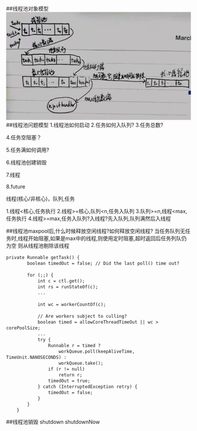 ##线程池对象模型
![](.z_线程池问题清单_images/线程池.png)
##线程池问题模型
1.线程池如何启动
2.任务如何入队列?
3.任务总数?

4.任务空阻塞？

5.任务满如何调用?

6.线程池创建销毁

7.线程

8.future


线程(核心/非核心)，队列,任务

1.线程<核心,任务执行
2.线程>=核心,队列<n,任务入队列
3.队列>=n,线程<max,任务执行
4.线程>=max,任务入队列?入线程?先入队列,队列满然后入线程

##线程池maxpool后,什么时候释放空闲线程?如何释放空闲线程?
当任务队列无任务时,线程开始阻塞,如果是max中的线程,则使用定时阻塞,超时返回后任务列队仍为空
则从线程池剔除该线程
```
private Runnable getTask() {
        boolean timedOut = false; // Did the last poll() time out?

        for (;;) {
            int c = ctl.get();
            int rs = runStateOf(c);
            ...

            int wc = workerCountOf(c);

            // Are workers subject to culling?
            boolean timed = allowCoreThreadTimeOut || wc > corePoolSize;
            ...
            try {
                Runnable r = timed ?
                    workQueue.poll(keepAliveTime, TimeUnit.NANOSECONDS) :
                    workQueue.take();
                if (r != null)
                    return r;
                timedOut = true;
            } catch (InterruptedException retry) {
                timedOut = false;
            }
        }
    }
```
##线程池销毁
shutdown
shutdownNow
